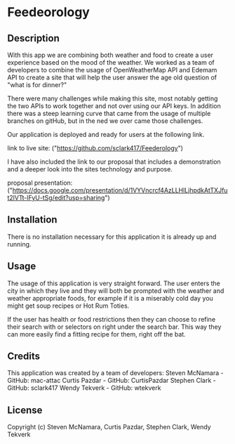 # Feedeorology

## Description 

With this app we are combining both weather and food to create a user experience based on the mood of the weather. We worked as a team of developers to combine the usage of OpenWeatherMap API and Edemam API to create a site that will help the user answer the age old question of "what is for dinner?"

There were many challenges while making this site, most notably getting the two APIs to work together and not over using our API keys. In addition there was a steep learning curve that came from the usage of multiple branches on gitHub, but in the ned we over came those challenges. 

Our application is deployed and ready for users at the following link.

link to live site: ("https://github.com/sclark417/Feederology")

I have also included the link to our proposal that includes a demonstration and a deeper look into the sites technology and purpose. 

proposal presentation: ("https://docs.google.com/presentation/d/1VYVncrcf4AzLLHlLjhpdkAtTXJfut2lVTt-lFyU-tSg/edit?usp=sharing")


## Installation

There is no installation necessary for this application it is already up and running. 

## Usage

The usage of this application is very straight forward. The user enters the city in which they live and they will both be prompted with the weather and weather appropriate  foods, for example if it is a miserably cold day you might get soup recipes or Hot Rum Toties. 

If the user has health or food restrictions then they can choose to refine their search with or selectors on right under the search bar. This way they can more easily find a fitting recipe for them, right off the bat. 

## Credits

This application was created by a team of developers:
Steven McNamara - GitHub: mac-attac
Curtis Pazdar - GitHub: CurtisPazdar
Stephen Clark - GitHub: sclark417
Wendy Tekverk - GitHub: wtekverk

## License 

Copyright (c) Steven McNamara, Curtis Pazdar, Stephen Clark, Wendy Tekverk
